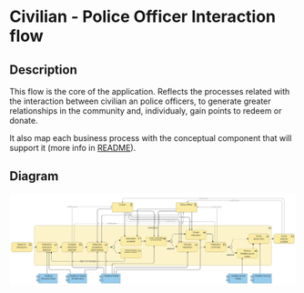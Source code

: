 # Civilian - Police Officer Interaction flow

## Description

This flow is the core of the application. Reflects the processes related with the interaction between civilian an police officers, to generate greater relationships in the community and, individualy, gain points to redeem or donate.

It also map each business process with the conceptual component that will support it (more info in [README](/README.md#application-component-collaboration-views)).

## Diagram

![Civilian and Police Officer interaction](/Assets/Civilian-Police-Officer-interaction-Application-Coverage.png)